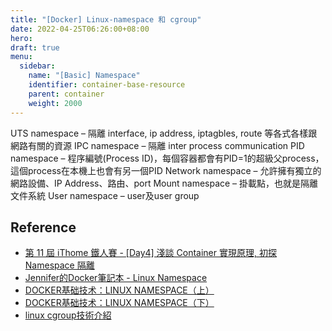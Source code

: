 ```yaml
---
title: "[Docker] Linux-namespace 和 cgroup"
date: 2022-04-25T06:26:00+08:00
hero: 
draft: true
menu:
  sidebar:
    name: "[Basic] Namespace"
    identifier: container-base-resource
    parent: container
    weight: 2000
---
```

UTS namespace – 隔離 interface, ip address, iptagbles, route 等各式各樣跟網路有關的資源
IPC namespace – 隔離 inter process communication
PID namespace – 程序編號(Process ID)，每個容器都會有PID=1的超級父process，這個process在本機上也會有另一個PID
Network namespace – 允許擁有獨立的網路設備、IP Address、路由、port
Mount namespace – 掛載點，也就是隔離文件系統
User namespace – user及user group
## Reference
- [第 11 屆 iThome 鐵人賽 - [Day4] 淺談 Container 實現原理, 初探 Namespace 隔離](https://ithelp.ithome.com.tw/articles/10217583)
- [Jennifer的Docker筆記本 - Linux Namespace](https://cutejaneii.gitbook.io/docker/docker-underlying-technology/linux-namespaces)
- [DOCKER基础技术：LINUX NAMESPACE（上）](https://coolshell.cn/articles/17010.html)
- [DOCKER基础技术：LINUX NAMESPACE（下）](https://coolshell.cn/articles/17029.html)
- [linux cgroup技術介紹](https://www.twblogs.net/a/5c9bde00bd9eee752388288e)